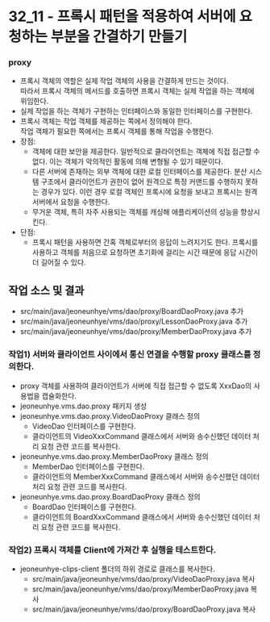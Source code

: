 32_11 - 프록시 패턴을 적용하여 서버에 요청하는 부분을 간결하기 만들기 
===

### proxy

- 프록시 객체의 역할은 실제 작업 객체의 사용을 간결하게 만드는 것이다.  
따라서 프록시 객체의 메서드를 호출하면 프록시 객체는 실제 작업을 하는 객체에 위임한다.
- 실제 작업을 하는 객체가 구현하는 인터페이스와 동일한 인터페이스를 구현한다.
- 프록시 객체는 작업 객체를 제공하는 쪽에서 정의해야 한다.  
작업 객체가 필요한 쪽에서는 프록시 객체를 통해 작업을 수행한다.
- 장점:  
    - 객체에 대한 보안을 제공한다. 일반적으로 클라이언트는 객체에 직접 접근할 수 없다. 이는 객체가 악의적인 활동에 의해 변형될 수 있기 때문이다.
    - 다른 서버에 존재하는 외부 객체에 대한 로컬 인터페이스를 제공한다. 분산 시스템 구조에서 클라이언트가 권한이 없어 원격으로 특정 커맨드를 수행하지 못하는 경우가 있다. 이런 경우 로컬 객체인 프록시에 요청을 보내고 프록시는 원격 서버에서 요청을 수행한다.
    - 무거운 객체, 특히 자주 사용되는 객체를 캐싱해 애플리케이션의 성능을 향상시킨다.
- 단점:  
    - 프록시 패턴을 사용하면 간혹 객체로부터의 응답이 느려지기도 한다. 프록시를 사용하고 객체를 처음으로 요청하면 초기화에 걸리는 시간 때문에 응답 시간이 더 길어질 수 있다.


## 작업 소스 및 결과

- src/main/java/jeoneunhye/vms/dao/proxy/BoardDaoProxy.java 추가
- src/main/java/jeoneunhye/vms/dao/proxy/LessonDaoProxy.java 추가
- src/main/java/jeoneunhye/vms/dao/proxy/MemberDaoProxy.java 추가

### 작업1) 서버와 클라이언트 사이에서 통신 연결을 수행할 proxy 클래스를 정의한다.

- proxy 객체를 사용하여 클라이언트가 서버에 직접 접근할 수 없도록 XxxDao의 사용법을 캡슐화한다.
- jeoneunhye.vms.dao.proxy 패키지 생성
- jeoneunhye.vms.dao.proxy.VideoDaoProxy 클래스 정의
    - VideoDao 인터페이스를 구현한다.
    - 클라이언트의 VideoXxxCommand 클래스에서 서버와 송수신했던 데이터 처리 요청 관련 코드를 복사한다.
- jeoneunhye.vms.dao.proxy.MemberDaoProxy 클래스 정의
    - MemberDao 인터페이스를 구현한다.
    - 클라이언트의 MemberXxxCommand 클래스에서 서버와 송수신했던 데이터 처리 요청 관련 코드를 복사한다.
- jeoneunhye.vms.dao.proxy.BoardDaoProxy 클래스 정의
    - BoardDao 인터페이스를 구현한다.
    - 클라이언트의 BoardXxxCommand 클래스에서 서버와 송수신했던 데이터 처리 요청 관련 코드를 복사한다.

### 작업2) 프록시 객체를 Client에 가져간 후 실행을 테스트한다.

- jeoneunhye-clips-client 폴더의 하위 경로로 클래스를 복사한다.
    - src/main/java/jeoneunhye/vms/dao/proxy/VideoDaoProxy.java 복사
    - src/main/java/jeoneunhye/vms/dao/proxy/MemberDaoProxy.java 복사
    - src/main/java/jeoneunhye/vms/dao/proxy/BoardDaoProxy.java 복사